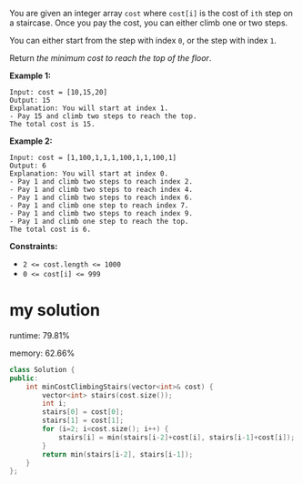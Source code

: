 You are given an integer array `cost` where `cost[i]` is the cost of `ith` step on a staircase. Once you pay the cost, you can either climb one or two steps.

You can either start from the step with index `0`, or the step with index `1`.

Return *the minimum cost to reach the top of the floor*.

 

**Example 1:**

```
Input: cost = [10,15,20]
Output: 15
Explanation: You will start at index 1.
- Pay 15 and climb two steps to reach the top.
The total cost is 15.
```

**Example 2:**

```
Input: cost = [1,100,1,1,1,100,1,1,100,1]
Output: 6
Explanation: You will start at index 0.
- Pay 1 and climb two steps to reach index 2.
- Pay 1 and climb two steps to reach index 4.
- Pay 1 and climb two steps to reach index 6.
- Pay 1 and climb one step to reach index 7.
- Pay 1 and climb two steps to reach index 9.
- Pay 1 and climb one step to reach the top.
The total cost is 6.
```

 

**Constraints:**

- `2 <= cost.length <= 1000`
- `0 <= cost[i] <= 999`

# my solution

runtime: 79.81%

memory: 62.66%

```C++
class Solution {
public:
    int minCostClimbingStairs(vector<int>& cost) {
        vector<int> stairs(cost.size());
        int i;
        stairs[0] = cost[0];
        stairs[1] = cost[1];
        for (i=2; i<cost.size(); i++) {
            stairs[i] = min(stairs[i-2]+cost[i], stairs[i-1]+cost[i]);
        }
        return min(stairs[i-2], stairs[i-1]);
    }
};
```

